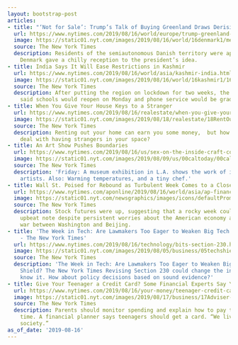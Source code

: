 ```yaml
---
layout: bootstrap-post
articles:
- title: "‘Not for Sale’: Trump’s Talk of Buying Greenland Draws Derision"
  url: https://www.nytimes.com/2019/08/16/world/europe/trump-greenland-denmark.html
  image: https://static01.nyt.com/images/2019/08/16/world/16denmark1/merlin_159331326_17cb53cf-f7c0-4e23-a06a-b9c3346676fb-facebookJumbo.jpg
  source: The New York Times
  description: Residents of the semiautonomous Danish territory were apoplectic, and
    Denmark gave a chilly reception to the president’s idea.
- title: India Says It Will Ease Restrictions in Kashmir
  url: https://www.nytimes.com/2019/08/16/world/asia/kashmir-india.html
  image: https://static01.nyt.com/images/2019/08/16/world/16kashmir1/16kashmir1-facebookJumbo.jpg
  source: The New York Times
  description: After putting the region on lockdown for two weeks, the government
    said schools would reopen on Monday and phone service would be gradually restored.
- title: When You Give Your House Keys to a Stranger
  url: https://www.nytimes.com/2019/08/16/realestate/when-you-give-your-house-keys-to-a-stranger.html
  image: https://static01.nyt.com/images/2019/08/18/realestate/18RentOut/18RentOut-facebookJumbo.jpg
  source: The New York Times
  description: Renting out your home can earn you some money,  but how should you
    deal with having strangers in your space?
- title: An Art Show Pushes Boundaries
  url: https://www.nytimes.com/2019/08/16/us/sex-on-the-inside-craft-contemporary.html
  image: https://static01.nyt.com/images/2019/08/09/us/00caltoday/00caltoday-facebookJumbo.jpg
  source: The New York Times
  description: 'Friday: A museum exhibition in L.A. shows the work of incarcerated
    artists. Also: Warming temperatures, and a tiny chef.'
- title: Wall St. Poised for Rebound as Turbulent Week Comes to a Close
  url: https://www.nytimes.com/aponline/2019/08/16/world/asia/ap-financial-markets.html
  image: https://static01.nyt.com/newsgraphics/images/icons/defaultPromoCrop.png
  source: The New York Times
  description: Stock futures were up, suggesting that a rocky week could end on an
    upbeat note despite persistent worries about the American economy and the trade
    war between Washington and Beijing.
- title: 'The Week in Tech: Are Lawmakers Too Eager to Weaken Big Tech’s Legal Shield?
    - The New York Times'
  url: https://www.nytimes.com/2019/08/16/technology/bits-section-230.html
  image: https://static01.nyt.com/images/2019/08/05/business/05techshield3/05techshield3-facebookJumbo.jpg
  source: The New York Times
  description: 'The Week in Tech: Are Lawmakers Too Eager to Weaken Big Tech’s Legal
    Shield? The New York Times Revising Section 230 could change the internet as we
    know it. How about policy decisions based on sound evidence?'
- title: Give Your Teenager a Credit Card? Some Financial Experts Say Yes
  url: https://www.nytimes.com/2019/08/16/your-money/teenager-credit-card.html
  image: https://static01.nyt.com/images/2019/08/17/business/17Adviser-illo/16Adviser-illo-facebookJumbo.jpg
  source: The New York Times
  description: Parents should monitor spending and explain how to pay the bill on
    time. A financial planner says teenagers should get a card. “We live in a credit-driven
    society.”
as_of_date: '2019-08-16'
---
```


